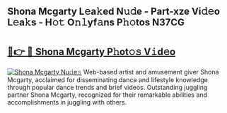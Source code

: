 ## Shona Mcgarty L𝚎a𝚔ed N𝚞𝚍e - Part-xze Vi𝚍𝚎o L𝚎a𝚔s - H𝚘𝚝 O𝚗𝚕yf𝚊ns P𝚑𝚘tos N37CG

# <h2><a href="http://kfc0y7.oniu.top/?m=Shona+Mcgarty">🔗👉 🔴 Shona Mcgarty P𝚑ot𝚘𝚜 V𝚒d𝚎o</a></h2>

[![Shona Mcgarty Nu𝚍e𝚜](https://i.imgur.com/0qMVB7G.gif)](http://kfc0y7.oniu.top/?m=Shona+Mcgarty)
Web-based artist and amusement giver Shona Mcgarty, acclaimed for disseminating dance and lifestyle knowledge through popular dance trends and brief videos. Outstanding juggling partner Shona Mcgarty, recognized for their remarkable abilities and accomplishments in juggling with others.  
